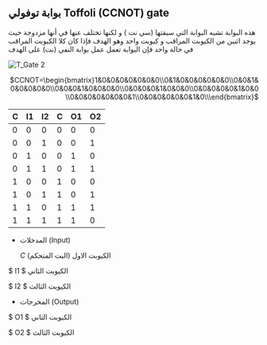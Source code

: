 ## بوابة توفولي Toffoli (CCNOT) gate



هذه البوابة تشبه البوابة التي سبقتها (سي نت ) و لكنها تختلف عنها في أنها مزدوجة حيث يوجد اثنين من الكيوبت المراقب و كيوبت واحد وهو الهدف 
فإذا كان كلا الكيوبت المراقب في حالة واحد فإن البوابة تعمل عمل بوابة النفي (نت) على الهدف




![T_Gate 2](~/images/Toffoli.png)
     <div align="right">
     $CCNOT=\begin{bmatrix}1&0&0&0&0&0&0&0\\0&1&0&0&0&0&0&0\\0&0&1&0&0&0&0&0\\0&0&0&1&0&0&0&0\\0&0&0&0&1&0&0&0\\0&0&0&0&0&1&0&0\\0&0&0&0&0&0&0&1\\0&0&0&0&0&0&1&0\\\end{bmatrix}$
</div>



| C  | I1 | I2 | C  |  O1|  O2| 
|--- |--- |--- |--- |--- |--- |
| 0  | 0  |  0 |  0 | 0  | 0  |
| 0  | 0  |  1 |  0 | 0  | 1  |
| 0  | 1  |  0 |  0 | 1  | 0  |
| 0  | 1  |  1 |  0 | 1  | 1  |
| 1  | 0  |  0 |  1 | 0  | 0  |
| 1  | 0  |  1 |  1 | 0  | 1  |
| 1  | 1  |  0 |  1 | 1  | 1  |
| 1  | 1  |  1 |  1 | 1  | 0  |


- المدخلات (Input)

  $C$  الكيوبت الاول (البت المتحكم)

$ I1 $  الكيوبت الثاني 

$ I2 $  الكيوبت الثالث 

- المخرجات (Output) 

$ O1 $ الكيوبت الثاني 

$ O2 $  الكيوبت الثالث 




<!-- https://www.researchgate.net/figure/Truth-table-and-quantum-circuit-of-Toffoli-gate_fig3_338021358 -->
